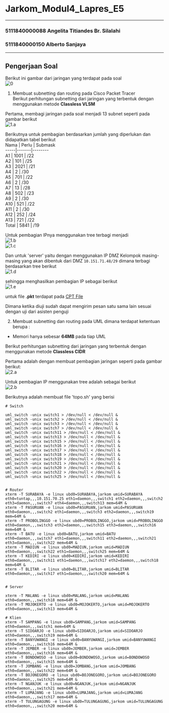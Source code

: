 # Jarkom_Modul4_Lapres_E5  

---
### 5111840000088 Angelita Titiandes Br. Silalahi  
### 5111840000150 Alberto Sanjaya  

---

## Pengerjaan Soal  
Berikut ini gambar dari jaringan yang terdapat pada soal  
![0](jawaban/SoalShiftModul4.png)  

1. Membuat subnetting dan routing pada Cisco Packet Tracer  
Berikut perhitungan subnetting dari jaringan yang terbentuk dengan menggunakan metode **Classless VLSM**  

Pertama, membagi jaringan pada soal menjadi 13 subnet seperti pada gambar berikut  
![1.a](jawaban/ciscovlsm.JPG)  

Berikutnya untuk pembagian berdasarkan jumlah yang diperlukan dan didapatkan tabel berikut  
Nama | Perlu | Submask  
-----|-------|--------  
A1 | 1001 | /22  
A2 | 101 | /25  
A3 | 2021 | /21  
A4 | 2 | /30  
A5 | 701 | /22  
A6 | 2 | /30  
A7 | 13 | /28  
A8 | 502 | /23  
A9 | 2 | /30  
A10 | 521 | /22  
A11 | 2 | /30  
A12 | 252 | /24  
A13 | 721 | /22  
Total | 5841 | /19  

Untuk pembagian IPnya menggunakan tree terbagi menjadi  
![1.b](jawaban/treevlsm1.jpg)  
![1.c](jawaban/treevlsm2.jpg)  

Dan untuk 'server' yaitu dengan menggunakan IP DMZ Kelompok masing-masing yang akan dibentuk dari DMZ ```10.151.71.48/29``` dimana terbagi berdasarkan tree berikut  
![1.d](jawaban/treeserver.jpg)  

sehingga menghasilkan pembagian IP sebagai berikut  
![1.e](jawaban/excel.JPG)  

untuk file **.pkt** terdapat pada 
[CPT File](https://github.com/Alberto0150/Jarkom_Modul4_Lapres_E5/blob/main/jawaban/praktikum%201%20cisco%20vlsm%20fix%20backup%20harusnya%20sudah.pkt)  

Dimana ketika diuji sudah dapat mengirim pesan satu sama lain sesuai dengan uji dari asisten penguji  

2. Membuat subnetting dan routing pada UML dimana terdapat ketentuan berupa :  
- Memori hanya sebesar **64MB** pada tiap UML  

Berikut perhitungan subnetting dari jaringan yang terbentuk dengan menggunakan metode **Classless CIDR**  

Pertama adalah dengan membuat pembagian jaringan seperti pada gambar berikut:  
![2.a](jawaban/ciscocidr.png)  

Untuk pembagian IP menggunakan tree adalah sebagai berikut  
![2.b](jawaban/treecidr.jpg)  

Berikutnya adalah membuat file 'topo.sh' yang berisi  

```
# Switch

uml_switch -unix switch1 > /dev/null < /dev/null & 
uml_switch -unix switch2 > /dev/null < /dev/null & 
uml_switch -unix switch3 > /dev/null < /dev/null & 
uml_switch -unix switch7 > /dev/null < /dev/null & 
uml_switch -unix switch11 > /dev/null < /dev/null & 
uml_switch -unix switch13 > /dev/null < /dev/null & 
uml_switch -unix switch15 > /dev/null < /dev/null & 
uml_switch -unix switch16 > /dev/null < /dev/null & 
uml_switch -unix switch17 > /dev/null < /dev/null & 
uml_switch -unix switch18 > /dev/null < /dev/null & 
uml_switch -unix switch19 > /dev/null < /dev/null & 
uml_switch -unix switch21 > /dev/null < /dev/null & 
uml_switch -unix switch20 > /dev/null < /dev/null & 
uml_switch -unix switch22 > /dev/null < /dev/null & 
uml_switch -unix switch25 > /dev/null < /dev/null & 


# Router
xterm -T SURABAYA -e linux ubd0=SURABAYA,jarkom umid=SURABAYA eth0=tuntap,,,10.151.70.25 eth1=daemon,,,switch1 eth2=daemon,,,switch2 eth3=daemon,,,switch7 eth4=daemon,,,switch13 mem=64M &
xterm -T PASURUAN -e linux ubd0=PASURUAN,jarkom umid=PASURUAN eth0=daemon,,,switch2 eth1=daemon,,,switch3 eth2=daemon,,,switch19 mem=64M &
xterm -T PROBOLINGGO -e linux ubd0=PROBOLINGGO,jarkom umid=PROBOLINGGO eth0=daemon,,,switch3 eth2=daemon,,,switch15 eth3=daemon,,,switch16 mem=64M &
xterm -T BATU -e linux ubd0=BATU,jarkom umid=BATU eth0=daemon,,,switch7 eth1=daemon,,,switch11 eth2=daemon,,,switch21 eth3=daemon,,,switch22 mem=64M &
xterm -T MADIUN -e linux ubd0=MADIUN,jarkom umid=MADIUN eth0=daemon,,,switch22 eth1=daemon,,,switch25 mem=64M &
xterm -T KEDIRI -e linux ubd0=KEDIRI,jarkom umid=KEDIRI eth0=daemon,,,switch11 eth1=daemon,,,switch17 eth2=daemon,,,switch18 mem=64M &
xterm -T BLITAR -e linux ubd0=BLITAR,jarkom umid=BLITAR eth0=daemon,,,switch17 eth1=daemon,,,switch20 mem=64M &


# Server

xterm -T MALANG -e linux ubd0=MALANG,jarkom umid=MALANG eth0=daemon,,,switch18 mem=64M &
xterm -T MOJOKERTO -e linux ubd0=MOJOKERTO,jarkom umid=MOJOKERTO eth0=daemon,,,switch13 mem=64M &

# Klien 
xterm -T SAMPANG -e linux ubd0=SAMPANG,jarkom umid=SAMPANG eth0=daemon,,,switch1 mem=64M &
xterm -T SIDOARJO -e linux ubd0=SIDOARJO,jarkom umid=SIDOARJO eth0=daemon,,,switch19 mem=64M &
xterm -T BANYUWANGI -e linux ubd0=BANYUWANGI,jarkom umid=BANYUWANGI eth0=daemon,,,switch16 mem=64M &
xterm -T JEMBER -e linux ubd0=JEMBER,jarkom umid=JEMBER eth0=daemon,,,switch16 mem=64M &
xterm -T BONDOWOSO -e linux ubd0=BONDOWOSO,jarkom umid=BONDOWOSO eth0=daemon,,,switch15 mem=64M &
xterm -T JOMBANG -e linux ubd0=JOMBANG,jarkom umid=JOMBANG eth0=daemon,,,switch22 mem=64M &
xterm -T BOJONEGORO -e linux ubd0=BOJONEGORO,jarkom umid=BOJONEGORO eth0=daemon,,,switch25 mem=64M &
xterm -T NGANJUK -e linux ubd0=NGANJUK,jarkom umid=NGANJUK eth0=daemon,,,switch21 mem=64M &
xterm -T LUMAJANG -e linux ubd0=LUMAJANG,jarkom umid=LUMAJANG eth0=daemon,,,switch17 mem=64M &
xterm -T TULUNGAGUNG -e linux ubd0=TULUNGAGUNG,jarkom umid=TULUNGAGUNG eth0=daemon,,,switch20 mem=64M &
``` 
